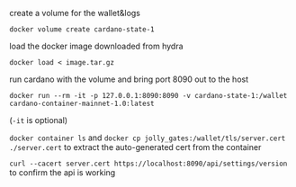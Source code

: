 create a volume for the wallet&logs

`docker volume create cardano-state-1`

load the docker image downloaded from hydra

`docker load < image.tar.gz`

run cardano with the volume and bring port 8090 out to the host

`docker run --rm -it -p 127.0.0.1:8090:8090 -v cardano-state-1:/wallet cardano-container-mainnet-1.0:latest`

(`-it` is optional)

`docker container ls` and `docker cp jolly_gates:/wallet/tls/server.cert ./server.cert` to extract the auto-generated cert from the container

`curl --cacert server.cert https://localhost:8090/api/settings/version` to confirm the api is working
